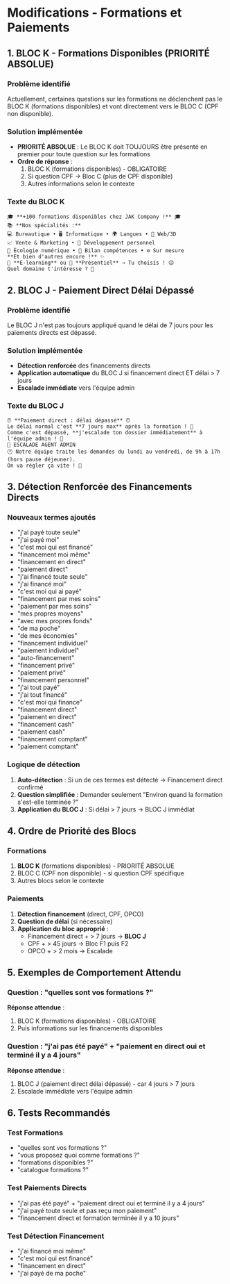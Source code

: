 # Modifications - Formations et Paiements

## 1. BLOC K - Formations Disponibles (PRIORITÉ ABSOLUE)

### Problème identifié
Actuellement, certaines questions sur les formations ne déclenchent pas le BLOC K (formations disponibles) et vont directement vers le BLOC C (CPF non disponible).

### Solution implémentée
- **PRIORITÉ ABSOLUE** : Le BLOC K doit TOUJOURS être présenté en premier pour toute question sur les formations
- **Ordre de réponse** : 
  1. BLOC K (formations disponibles) - OBLIGATOIRE
  2. Si question CPF → Bloc C (plus de CPF disponible)
  3. Autres informations selon le contexte

### Texte du BLOC K
```
🎓 **+100 formations disponibles chez JAK Company !** 🎓
📚 **Nos spécialités :**
💻 Bureautique • 🖥 Informatique • 🌍 Langues • 🎨 Web/3D
📈 Vente & Marketing • 🧠 Développement personnel
🌱 Écologie numérique • 🎯 Bilan compétences • ⚙ Sur mesure
**Et bien d'autres encore !** ✨
📖 **E-learning** ou 🏢 **Présentiel** → Tu choisis ! 😉
Quel domaine t'intéresse ? 👀
```

## 2. BLOC J - Paiement Direct Délai Dépassé

### Problème identifié
Le BLOC J n'est pas toujours appliqué quand le délai de 7 jours pour les paiements directs est dépassé.

### Solution implémentée
- **Détection renforcée** des financements directs
- **Application automatique** du BLOC J si financement direct ET délai > 7 jours
- **Escalade immédiate** vers l'équipe admin

### Texte du BLOC J
```
⏰ **Paiement direct : délai dépassé** ⏰
Le délai normal c'est **7 jours max** après la formation ! 📅
Comme c'est dépassé, **j'escalade ton dossier immédiatement** à l'équipe admin ! 🚨
🔁 ESCALADE AGENT ADMIN
🕐 Notre équipe traite les demandes du lundi au vendredi, de 9h à 17h (hors pause déjeuner).
On va régler ça vite ! 💪
```

## 3. Détection Renforcée des Financements Directs

### Nouveaux termes ajoutés
- "j'ai payé toute seule"
- "j'ai payé moi"
- "c'est moi qui est financé"
- "financement moi même"
- "financement en direct"
- "paiement direct"
- "j'ai financé toute seule"
- "j'ai financé moi"
- "c'est moi qui ai payé"
- "financement par mes soins"
- "paiement par mes soins"
- "mes propres moyens"
- "avec mes propres fonds"
- "de ma poche"
- "de mes économies"
- "financement individuel"
- "paiement individuel"
- "auto-financement"
- "financement privé"
- "paiement privé"
- "financement personnel"
- "j'ai tout payé"
- "j'ai tout financé"
- "c'est moi qui finance"
- "financement direct"
- "paiement en direct"
- "financement cash"
- "paiement cash"
- "financement comptant"
- "paiement comptant"

### Logique de détection
1. **Auto-détection** : Si un de ces termes est détecté → Financement direct confirmé
2. **Question simplifiée** : Demander seulement "Environ quand la formation s'est-elle terminée ?"
3. **Application du BLOC J** : Si délai > 7 jours → BLOC J immédiat

## 4. Ordre de Priorité des Blocs

### Formations
1. **BLOC K** (formations disponibles) - PRIORITÉ ABSOLUE
2. BLOC C (CPF non disponible) - si question CPF spécifique
3. Autres blocs selon le contexte

### Paiements
1. **Détection financement** (direct, CPF, OPCO)
2. **Question de délai** (si nécessaire)
3. **Application du bloc approprié** :
   - Financement direct + > 7 jours → **BLOC J**
   - CPF + > 45 jours → Bloc F1 puis F2
   - OPCO + > 2 mois → Escalade

## 5. Exemples de Comportement Attendu

### Question : "quelles sont vos formations ?"
**Réponse attendue** :
1. BLOC K (formations disponibles) - OBLIGATOIRE
2. Puis informations sur les financements disponibles

### Question : "j'ai pas été payé" + "paiement en direct oui et terminé il y a 4 jours"
**Réponse attendue** :
1. BLOC J (paiement direct délai dépassé) - car 4 jours > 7 jours
2. Escalade immédiate vers l'équipe admin

## 6. Tests Recommandés

### Test Formations
- "quelles sont vos formations ?"
- "vous proposez quoi comme formations ?"
- "formations disponibles ?"
- "catalogue formations ?"

### Test Paiements Directs
- "j'ai pas été payé" + "paiement direct oui et terminé il y a 4 jours"
- "j'ai payé toute seule et pas reçu mon paiement"
- "financement direct et formation terminée il y a 10 jours"

### Test Détection Financement
- "j'ai financé moi même"
- "c'est moi qui est financé"
- "financement en direct"
- "j'ai payé de ma poche"